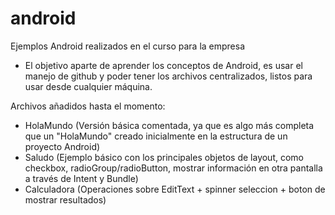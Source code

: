 android
=======

Ejemplos Android realizados en el curso para la empresa

- El objetivo aparte de aprender los conceptos de Android, es usar el manejo de github y poder tener los archivos centralizados, listos para usar desde cualquier máquina.

Archivos añadidos hasta el momento:
- HolaMundo (Versión básica comentada, ya que es algo más completa que un "HolaMundo" creado inicialmente en la 
            estructura de un proyecto Android)
- Saludo (Ejemplo básico con los principales objetos de layout, como checkbox, radioGroup/radioButton, mostrar información
          en otra pantalla a través de Intent y Bundle)
- Calculadora (Operaciones sobre EditText + spinner seleccion + boton de mostrar resultados)
